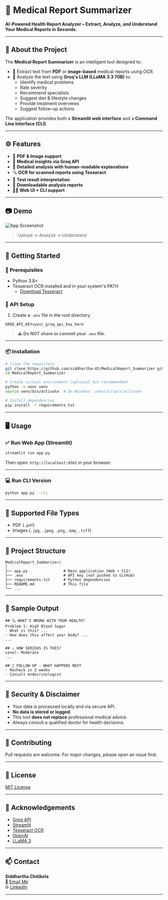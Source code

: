 
# 🏥 Medical Report Summarizer

**AI-Powered Health Report Analyzer – Extract, Analyze, and Understand Your Medical Reports in Seconds.**

---

## 🔬 About the Project

The **Medical Report Summarizer** is an intelligent tool designed to:
- 📄 Extract text from **PDF** or **image-based** medical reports using OCR.
- 🧠 Analyze the text using **Groq's LLM (LLaMA 3.3 70B)** to:
  - Identify medical problems
  - Rate severity
  - Recommend specialists
  - Suggest diet & lifestyle changes
  - Provide treatment overviews
  - Suggest follow-up actions

The application provides both a **Streamlit web interface** and a **Command Line Interface (CLI)**.

---

## ⚙️ Features

- 📑 **PDF & Image support**
- 🧠 **Medical insights via Groq API**
- 🧾 **Detailed analysis with human-readable explanations**
- 🔍 **OCR for scanned reports using Tesseract**
- 🧪 **Test result interpretation**
- 💾 **Downloadable analysis reports**
- 👨‍💻 **Web UI + CLI support**

---

## 📷 Demo

![App Screenshot](https://user-images.githubusercontent.com/your-username/demo-screenshot.png)  
> Upload → Analyze → Understand

---

## 🚀 Getting Started

### 🔧 Prerequisites

- Python 3.8+
- Tesseract OCR installed and in your system's PATH  
  - [Download Tesseract](https://github.com/tesseract-ocr/tesseract)

### 🔑 API Setup

1. Create a `.env` file in the root directory:
```
GROQ_API_KEY=your_groq_api_key_here
```

> ⚠️ **Do NOT share or commit your `.env` file.**

---

### 📦 Installation

```bash
# Clone the repository
git clone https://github.com/siddhartha-45/MedicalReport_Summarizer.git
cd MedicalReport_Summarizer

# Create virtual environment (optional but recommended)
python -m venv venv
source venv/bin/activate  # On Windows: venv\Scripts\activate

# Install dependencies
pip install -r requirements.txt
```

---

## 🖥️ Usage

### ✅ Run Web App (Streamlit)

```bash
streamlit run app.py
```

Then open: `http://localhost:8501` in your browser.

---

### 💻 Run CLI Version

```bash
python app.py --cli
```

---

## 📂 Supported File Types

- PDF (`.pdf`)
- Images (`.jpg`, `.jpeg`, `.png`, `.bmp`, `.tiff`)

---

## 📁 Project Structure

```
MedicalReport_Summarizer/
│
├── app.py                # Main application (Web + CLI)
├── .env                  # API key (not pushed to GitHub)
├── requirements.txt      # Python dependencies
├── README.md             # This file
└── ...
```

---

## 🧪 Sample Output

```
## 🔍 WHAT'S WRONG WITH YOUR HEALTH?
Problem 1: High Blood Sugar
- What is this? ...
- How does this affect your body? ...
...

## ⚠️ HOW SERIOUS IS THIS?
Level: Moderate
...

## 📅 FOLLOW-UP - WHAT HAPPENS NEXT
- Recheck in 2 weeks
- Consult endocrinologist
```

---

## 🔐 Security & Disclaimer

- Your data is processed locally and via secure API.
- **No data is stored or logged**.
- This tool **does not replace** professional medical advice.
- Always consult a qualified doctor for health decisions.

---

## 🤝 Contributing

Pull requests are welcome. For major changes, please open an issue first.

---

## 📃 License

[MIT License](LICENSE)

---

## 🙏 Acknowledgements

- [Groq API](https://groq.com/)
- [Streamlit](https://streamlit.io/)
- [Tesseract OCR](https://github.com/tesseract-ocr/tesseract)
- [OpenAI](https://openai.com/)
- [LLaMA 3](https://llama.meta.com/)

---

## 📫 Contact

**Siddhartha Chitikela**  
📧 [Email Me](mailto:chjvsidddhartha45@gmail.com)  
🌐 [LinkedIn](https://linkedin.com/in/chjvsidddhartha1545)

---
